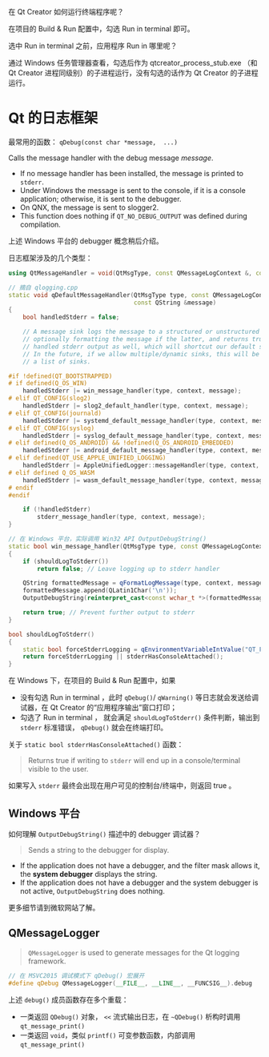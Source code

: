 
在 Qt Creator 如何运行终端程序呢？

在项目的 Build & Run 配置中，勾选 Run in terminal 即可。

选中 Run in terminal 之前，应用程序 Run in 哪里呢？

通过 Windows 任务管理器查看，勾选后作为 qtcreator_process_stub.exe （和 Qt Creator 进程同级别）的子进程运行，没有勾选的话作为 Qt Creator 的子进程运行。

# Qt 的日志框架

最常用的函数： `qDebug(const char *message,  ...)`

Calls the message handler with the debug message _message_. 
- If no message handler has been installed, the message is printed to `stderr`. 
- Under Windows the message is sent to the console, if it is a console application; otherwise, it is sent to the debugger. 
- On QNX, the message is sent to slogger2. 
- This function does nothing if `QT_NO_DEBUG_OUTPUT` was defined during compilation.

上述 Windows 平台的 debugger 概念稍后介绍。

日志框架涉及的几个类型：

```cpp
using QtMessageHandler = void(QtMsgType, const QMessageLogContext &, const QString &);
```

```cpp
// 摘自 qlogging.cpp
static void qDefaultMessageHandler(QtMsgType type, const QMessageLogContext &context,
                                   const QString &message)
{
    bool handledStderr = false;

    // A message sink logs the message to a structured or unstructured destination,
    // optionally formatting the message if the latter, and returns true if the sink
    // handled stderr output as well, which will shortcut our default stderr output.
    // In the future, if we allow multiple/dynamic sinks, this will be iterating
    // a list of sinks.

#if !defined(QT_BOOTSTRAPPED)
# if defined(Q_OS_WIN)
    handledStderr |= win_message_handler(type, context, message);
# elif QT_CONFIG(slog2)
    handledStderr |= slog2_default_handler(type, context, message);
# elif QT_CONFIG(journald)
    handledStderr |= systemd_default_message_handler(type, context, message);
# elif QT_CONFIG(syslog)
    handledStderr |= syslog_default_message_handler(type, context, message);
# elif defined(Q_OS_ANDROID) && !defined(Q_OS_ANDROID_EMBEDDED)
    handledStderr |= android_default_message_handler(type, context, message);
# elif defined(QT_USE_APPLE_UNIFIED_LOGGING)
    handledStderr |= AppleUnifiedLogger::messageHandler(type, context, message);
# elif defined Q_OS_WASM
    handledStderr |= wasm_default_message_handler(type, context, message);
# endif
#endif

    if (!handledStderr)
        stderr_message_handler(type, context, message);
}

// 在 Windows 平台，实际调用 Win32 API OutputDebugString()
static bool win_message_handler(QtMsgType type, const QMessageLogContext &context, const QString &message)
{
    if (shouldLogToStderr())
        return false; // Leave logging up to stderr handler

    QString formattedMessage = qFormatLogMessage(type, context, message);
    formattedMessage.append(QLatin1Char('\n'));
    OutputDebugString(reinterpret_cast<const wchar_t *>(formattedMessage.utf16()));

    return true; // Prevent further output to stderr
}

bool shouldLogToStderr()
{
    static bool forceStderrLogging = qEnvironmentVariableIntValue("QT_FORCE_STDERR_LOGGING");
    return forceStderrLogging || stderrHasConsoleAttached();
}
```

在 Windows 下，在项目的 Build & Run 配置中，如果
- 没有勾选 Run in terminal ，此时 `qDebug()`/ `qWarning()` 等日志就会发送给调试器，在 Qt Creator 的“应用程序输出”窗口打印；
- 勾选了 Run in terminal ， 就会满足 `shouldLogToStderr()` 条件判断，输出到 `stderr` 标准错误， `qDebug()` 就会在终端打印。

关于 `static bool stderrHasConsoleAttached()` 函数：

> Returns true if writing to `stderr` will end up in a console/terminal visible to the user.

如果写入 `stderr` 最终会出现在用户可见的控制台/终端中，则返回 true 。

## Windows 平台

如何理解 `OutputDebugString()` 描述中的 debugger 调试器？ 

> Sends a string to the debugger for display.

-  If the application does not have a debugger, and the filter mask allows it, the **system debugger** displays the string. 
- If the application does not have a debugger and the system debugger is not active, `OutputDebugString` does nothing.

更多细节请到微软网站了解。

## QMessageLogger

> `QMessageLogger` is used to generate messages for the Qt logging framework.

```cpp
// 在 MSVC2015 调试模式下 qDebug() 宏展开
#define qDebug QMessageLogger(__FILE__, __LINE__, __FUNCSIG__).debug
```

上述 `debug()` 成员函数存在多个重载：
- 一类返回 `QDebug()` 对象， `<<` 流式输出日志，在 `~QDebug()` 析构时调用 `qt_message_print()`
- 一类返回 `void`，类似 `printf()` 可变参数函数，内部调用 `qt_message_print()`
